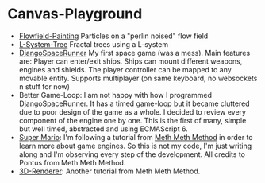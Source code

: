 # Canvas-Playground

- [Flowfield-Painting](https://canvas-playground.crashleague.net/flowfield-painting/) Particles on a "perlin noised" flow field 
- [L-System-Tree](https://canvas-playground.crashleague.net/l-system-tree/) Fractal trees using a L-system
- [DjangoSpaceRunner](https://canvas-playground.crashleague.net/djangospacerunner/) My first space game (was a mess). Main features are: Player can enter/exit ships. Ships can mount different weapons, engines and shields. The player controller can be mapped to any movable entity. Supports multiplayer (on same keyboard, no websockets n stuff for now)
- Better Game-Loop: I am not happy with how I programmed DjangoSpaceRunner. It has a timed game-loop but it became cluttered due to poor design of the game as a whole. I decided to review every component of the engine one by one. This is the first of many, simple but well timed, abstracted and using ECMAScript 6.
- [Super Mario](https://canvas-playground.crashleague.net/supermario/): I'm following a tutorial from [Meth Meth Method](https://meth.js.org/) in order to learn more about game engines. So this is not my code, I'm just writing along and I'm observing every step of the development. All credits to Pontus from Meth Meth Method.
- [3D-Renderer](https://canvas-playground.crashleague.net/3d-renderer/): Another tutorial from Meth Meth Method.